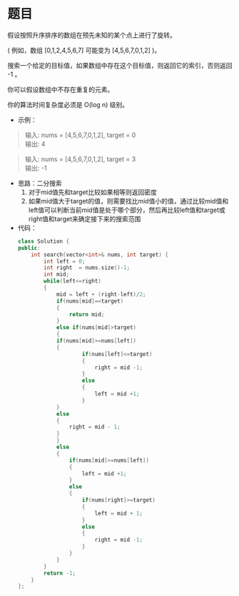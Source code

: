 # 题目
假设按照升序排序的数组在预先未知的某个点上进行了旋转。

( 例如，数组 [0,1,2,4,5,6,7] 可能变为 [4,5,6,7,0,1,2] )。

搜索一个给定的目标值，如果数组中存在这个目标值，则返回它的索引，否则返回 -1 。

你可以假设数组中不存在重复的元素。

你的算法时间复杂度必须是 O(log n) 级别。

* 示例：
>输入: nums = [4,5,6,7,0,1,2], target = 0<br>
输出: 4

>输入: nums = [4,5,6,7,0,1,2], target = 3<br>
输出: -1

* 思路：二分搜索
    1. 对于mid值先和target比较如果相等则返回密度
    2. 如果mid值大于target的值，则需要找比mid值小的值，通过比较mid值和left值可以判断当前mid值是处于哪个部分，然后再比较left值和target或right值和target来确定接下来的搜索范围
* 代码：
    ```C++
    class Solution {
    public:
        int search(vector<int>& nums, int target) {
            int left = 0;
            int right  = nums.size()-1;
            int mid;
            while(left<=right)
            {
                mid = left + (right-left)/2;
                if(nums[mid]==target)
                {
                    return mid;
                }
                else if(nums[mid]>target)
                {
                if(nums[mid]>=nums[left])
                {
                        if(nums[left]<=target)
                        {
                            right = mid -1;
                        }
                        else
                        {
                            left = mid +1;
                        }
                }
                else
                {
                    right = mid - 1;
                }
                }
                else
                {
                    if(nums[mid]>=nums[left])
                    {
                        left = mid +1;
                    }
                    else
                    {
                        if(nums[right]>=target)
                        {
                            left = mid + 1;
                        }
                        else
                        {
                            right = mid -1;
                        }
                    }
                }
            }
            return -1;
        }
    };
    ```